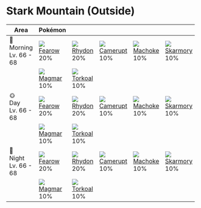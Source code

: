 # Stark Mountain (Outside)

Area                        | Pokémon                     | &nbsp;                       | &nbsp;                        | &nbsp;                       | &nbsp;                        | &nbsp;
---                         | ---                         | ---                          | ---                           | ---                          | ---                           | ---
🌅<br>Morning<br>Lv. 66 - 68 | ![][022]<br>[Fearow]<br>20% | ![][112]<br>[Rhydon]<br>20%  | ![][323]<br>[Camerupt]<br>10% | ![][067]<br>[Machoke]<br>10% | ![][227]<br>[Skarmory]<br>10% | ![][207]<br>[Gligar]<br>10%
&nbsp;                      | ![][126]<br>[Magmar]<br>10% | ![][324]<br>[Torkoal]<br>10% | &nbsp;                        | &nbsp;                       | &nbsp;                        | &nbsp;
🌞<br>Day<br>Lv. 66 - 68     | ![][022]<br>[Fearow]<br>20% | ![][112]<br>[Rhydon]<br>20%  | ![][323]<br>[Camerupt]<br>10% | ![][067]<br>[Machoke]<br>10% | ![][227]<br>[Skarmory]<br>10% | ![][207]<br>[Gligar]<br>10%
&nbsp;                      | ![][126]<br>[Magmar]<br>10% | ![][324]<br>[Torkoal]<br>10% | &nbsp;                        | &nbsp;                       | &nbsp;                        | &nbsp;
🌙<br>Night<br>Lv. 66 - 68   | ![][022]<br>[Fearow]<br>20% | ![][112]<br>[Rhydon]<br>20%  | ![][323]<br>[Camerupt]<br>10% | ![][067]<br>[Machoke]<br>10% | ![][227]<br>[Skarmory]<br>10% | ![][207]<br>[Gligar]<br>10%
&nbsp;                      | ![][126]<br>[Magmar]<br>10% | ![][324]<br>[Torkoal]<br>10% | &nbsp;                        | &nbsp;                       | &nbsp;                        | &nbsp;

[Fearow]: ../../pokemon_changes/022/
[Machoke]: ../../pokemon_changes/067/
[Rhydon]: ../../pokemon_changes/112/
[Magmar]: ../../pokemon_changes/126/
[Gligar]: ../../pokemon_changes/207/
[Skarmory]: ../../pokemon_changes/227/
[Camerupt]: ../../pokemon_changes/323/
[Torkoal]: ../../pokemon_changes/324/
[022]: ../img/pokemon/022.png
[067]: ../img/pokemon/067.png
[112]: ../img/pokemon/112.png
[126]: ../img/pokemon/126.png
[207]: ../img/pokemon/207.png
[227]: ../img/pokemon/227.png
[323]: ../img/pokemon/323.png
[324]: ../img/pokemon/324.png
